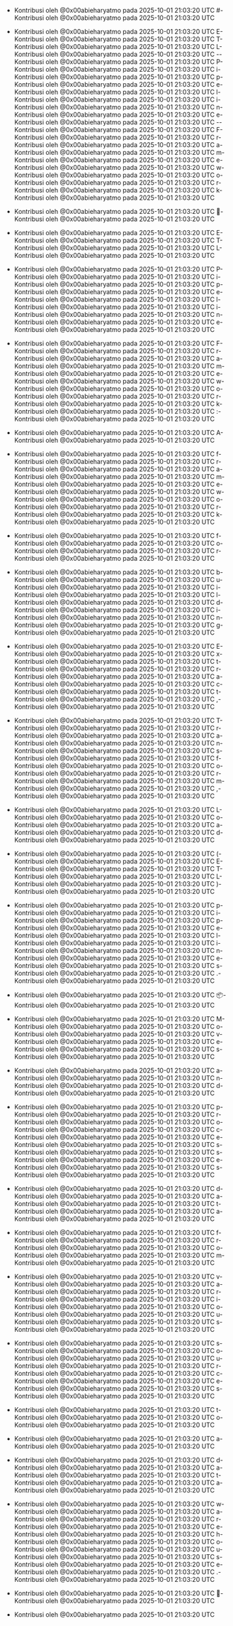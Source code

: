 - Kontribusi oleh @0x00abieharyatmo pada 2025-10-01 21:03:20 UTC
#- Kontribusi oleh @0x00abieharyatmo pada 2025-10-01 21:03:20 UTC
 - Kontribusi oleh @0x00abieharyatmo pada 2025-10-01 21:03:20 UTC
E- Kontribusi oleh @0x00abieharyatmo pada 2025-10-01 21:03:20 UTC
T- Kontribusi oleh @0x00abieharyatmo pada 2025-10-01 21:03:20 UTC
L- Kontribusi oleh @0x00abieharyatmo pada 2025-10-01 21:03:20 UTC
-- Kontribusi oleh @0x00abieharyatmo pada 2025-10-01 21:03:20 UTC
P- Kontribusi oleh @0x00abieharyatmo pada 2025-10-01 21:03:20 UTC
i- Kontribusi oleh @0x00abieharyatmo pada 2025-10-01 21:03:20 UTC
p- Kontribusi oleh @0x00abieharyatmo pada 2025-10-01 21:03:20 UTC
e- Kontribusi oleh @0x00abieharyatmo pada 2025-10-01 21:03:20 UTC
l- Kontribusi oleh @0x00abieharyatmo pada 2025-10-01 21:03:20 UTC
i- Kontribusi oleh @0x00abieharyatmo pada 2025-10-01 21:03:20 UTC
n- Kontribusi oleh @0x00abieharyatmo pada 2025-10-01 21:03:20 UTC
e- Kontribusi oleh @0x00abieharyatmo pada 2025-10-01 21:03:20 UTC
-- Kontribusi oleh @0x00abieharyatmo pada 2025-10-01 21:03:20 UTC
F- Kontribusi oleh @0x00abieharyatmo pada 2025-10-01 21:03:20 UTC
r- Kontribusi oleh @0x00abieharyatmo pada 2025-10-01 21:03:20 UTC
a- Kontribusi oleh @0x00abieharyatmo pada 2025-10-01 21:03:20 UTC
m- Kontribusi oleh @0x00abieharyatmo pada 2025-10-01 21:03:20 UTC
e- Kontribusi oleh @0x00abieharyatmo pada 2025-10-01 21:03:20 UTC
w- Kontribusi oleh @0x00abieharyatmo pada 2025-10-01 21:03:20 UTC
o- Kontribusi oleh @0x00abieharyatmo pada 2025-10-01 21:03:20 UTC
r- Kontribusi oleh @0x00abieharyatmo pada 2025-10-01 21:03:20 UTC
k- Kontribusi oleh @0x00abieharyatmo pada 2025-10-01 21:03:20 UTC

- Kontribusi oleh @0x00abieharyatmo pada 2025-10-01 21:03:20 UTC
🔩- Kontribusi oleh @0x00abieharyatmo pada 2025-10-01 21:03:20 UTC
 - Kontribusi oleh @0x00abieharyatmo pada 2025-10-01 21:03:20 UTC
E- Kontribusi oleh @0x00abieharyatmo pada 2025-10-01 21:03:20 UTC
T- Kontribusi oleh @0x00abieharyatmo pada 2025-10-01 21:03:20 UTC
L- Kontribusi oleh @0x00abieharyatmo pada 2025-10-01 21:03:20 UTC
 - Kontribusi oleh @0x00abieharyatmo pada 2025-10-01 21:03:20 UTC
P- Kontribusi oleh @0x00abieharyatmo pada 2025-10-01 21:03:20 UTC
i- Kontribusi oleh @0x00abieharyatmo pada 2025-10-01 21:03:20 UTC
p- Kontribusi oleh @0x00abieharyatmo pada 2025-10-01 21:03:20 UTC
e- Kontribusi oleh @0x00abieharyatmo pada 2025-10-01 21:03:20 UTC
l- Kontribusi oleh @0x00abieharyatmo pada 2025-10-01 21:03:20 UTC
i- Kontribusi oleh @0x00abieharyatmo pada 2025-10-01 21:03:20 UTC
n- Kontribusi oleh @0x00abieharyatmo pada 2025-10-01 21:03:20 UTC
e- Kontribusi oleh @0x00abieharyatmo pada 2025-10-01 21:03:20 UTC
 - Kontribusi oleh @0x00abieharyatmo pada 2025-10-01 21:03:20 UTC
F- Kontribusi oleh @0x00abieharyatmo pada 2025-10-01 21:03:20 UTC
r- Kontribusi oleh @0x00abieharyatmo pada 2025-10-01 21:03:20 UTC
a- Kontribusi oleh @0x00abieharyatmo pada 2025-10-01 21:03:20 UTC
m- Kontribusi oleh @0x00abieharyatmo pada 2025-10-01 21:03:20 UTC
e- Kontribusi oleh @0x00abieharyatmo pada 2025-10-01 21:03:20 UTC
w- Kontribusi oleh @0x00abieharyatmo pada 2025-10-01 21:03:20 UTC
o- Kontribusi oleh @0x00abieharyatmo pada 2025-10-01 21:03:20 UTC
r- Kontribusi oleh @0x00abieharyatmo pada 2025-10-01 21:03:20 UTC
k- Kontribusi oleh @0x00abieharyatmo pada 2025-10-01 21:03:20 UTC
:- Kontribusi oleh @0x00abieharyatmo pada 2025-10-01 21:03:20 UTC
 - Kontribusi oleh @0x00abieharyatmo pada 2025-10-01 21:03:20 UTC
A- Kontribusi oleh @0x00abieharyatmo pada 2025-10-01 21:03:20 UTC
 - Kontribusi oleh @0x00abieharyatmo pada 2025-10-01 21:03:20 UTC
f- Kontribusi oleh @0x00abieharyatmo pada 2025-10-01 21:03:20 UTC
r- Kontribusi oleh @0x00abieharyatmo pada 2025-10-01 21:03:20 UTC
a- Kontribusi oleh @0x00abieharyatmo pada 2025-10-01 21:03:20 UTC
m- Kontribusi oleh @0x00abieharyatmo pada 2025-10-01 21:03:20 UTC
e- Kontribusi oleh @0x00abieharyatmo pada 2025-10-01 21:03:20 UTC
w- Kontribusi oleh @0x00abieharyatmo pada 2025-10-01 21:03:20 UTC
o- Kontribusi oleh @0x00abieharyatmo pada 2025-10-01 21:03:20 UTC
r- Kontribusi oleh @0x00abieharyatmo pada 2025-10-01 21:03:20 UTC
k- Kontribusi oleh @0x00abieharyatmo pada 2025-10-01 21:03:20 UTC
 - Kontribusi oleh @0x00abieharyatmo pada 2025-10-01 21:03:20 UTC
f- Kontribusi oleh @0x00abieharyatmo pada 2025-10-01 21:03:20 UTC
o- Kontribusi oleh @0x00abieharyatmo pada 2025-10-01 21:03:20 UTC
r- Kontribusi oleh @0x00abieharyatmo pada 2025-10-01 21:03:20 UTC
 - Kontribusi oleh @0x00abieharyatmo pada 2025-10-01 21:03:20 UTC
b- Kontribusi oleh @0x00abieharyatmo pada 2025-10-01 21:03:20 UTC
u- Kontribusi oleh @0x00abieharyatmo pada 2025-10-01 21:03:20 UTC
i- Kontribusi oleh @0x00abieharyatmo pada 2025-10-01 21:03:20 UTC
l- Kontribusi oleh @0x00abieharyatmo pada 2025-10-01 21:03:20 UTC
d- Kontribusi oleh @0x00abieharyatmo pada 2025-10-01 21:03:20 UTC
i- Kontribusi oleh @0x00abieharyatmo pada 2025-10-01 21:03:20 UTC
n- Kontribusi oleh @0x00abieharyatmo pada 2025-10-01 21:03:20 UTC
g- Kontribusi oleh @0x00abieharyatmo pada 2025-10-01 21:03:20 UTC
 - Kontribusi oleh @0x00abieharyatmo pada 2025-10-01 21:03:20 UTC
E- Kontribusi oleh @0x00abieharyatmo pada 2025-10-01 21:03:20 UTC
x- Kontribusi oleh @0x00abieharyatmo pada 2025-10-01 21:03:20 UTC
t- Kontribusi oleh @0x00abieharyatmo pada 2025-10-01 21:03:20 UTC
r- Kontribusi oleh @0x00abieharyatmo pada 2025-10-01 21:03:20 UTC
a- Kontribusi oleh @0x00abieharyatmo pada 2025-10-01 21:03:20 UTC
c- Kontribusi oleh @0x00abieharyatmo pada 2025-10-01 21:03:20 UTC
t- Kontribusi oleh @0x00abieharyatmo pada 2025-10-01 21:03:20 UTC
,- Kontribusi oleh @0x00abieharyatmo pada 2025-10-01 21:03:20 UTC
 - Kontribusi oleh @0x00abieharyatmo pada 2025-10-01 21:03:20 UTC
T- Kontribusi oleh @0x00abieharyatmo pada 2025-10-01 21:03:20 UTC
r- Kontribusi oleh @0x00abieharyatmo pada 2025-10-01 21:03:20 UTC
a- Kontribusi oleh @0x00abieharyatmo pada 2025-10-01 21:03:20 UTC
n- Kontribusi oleh @0x00abieharyatmo pada 2025-10-01 21:03:20 UTC
s- Kontribusi oleh @0x00abieharyatmo pada 2025-10-01 21:03:20 UTC
f- Kontribusi oleh @0x00abieharyatmo pada 2025-10-01 21:03:20 UTC
o- Kontribusi oleh @0x00abieharyatmo pada 2025-10-01 21:03:20 UTC
r- Kontribusi oleh @0x00abieharyatmo pada 2025-10-01 21:03:20 UTC
m- Kontribusi oleh @0x00abieharyatmo pada 2025-10-01 21:03:20 UTC
,- Kontribusi oleh @0x00abieharyatmo pada 2025-10-01 21:03:20 UTC
 - Kontribusi oleh @0x00abieharyatmo pada 2025-10-01 21:03:20 UTC
L- Kontribusi oleh @0x00abieharyatmo pada 2025-10-01 21:03:20 UTC
o- Kontribusi oleh @0x00abieharyatmo pada 2025-10-01 21:03:20 UTC
a- Kontribusi oleh @0x00abieharyatmo pada 2025-10-01 21:03:20 UTC
d- Kontribusi oleh @0x00abieharyatmo pada 2025-10-01 21:03:20 UTC
 - Kontribusi oleh @0x00abieharyatmo pada 2025-10-01 21:03:20 UTC
(- Kontribusi oleh @0x00abieharyatmo pada 2025-10-01 21:03:20 UTC
E- Kontribusi oleh @0x00abieharyatmo pada 2025-10-01 21:03:20 UTC
T- Kontribusi oleh @0x00abieharyatmo pada 2025-10-01 21:03:20 UTC
L- Kontribusi oleh @0x00abieharyatmo pada 2025-10-01 21:03:20 UTC
)- Kontribusi oleh @0x00abieharyatmo pada 2025-10-01 21:03:20 UTC
 - Kontribusi oleh @0x00abieharyatmo pada 2025-10-01 21:03:20 UTC
p- Kontribusi oleh @0x00abieharyatmo pada 2025-10-01 21:03:20 UTC
i- Kontribusi oleh @0x00abieharyatmo pada 2025-10-01 21:03:20 UTC
p- Kontribusi oleh @0x00abieharyatmo pada 2025-10-01 21:03:20 UTC
e- Kontribusi oleh @0x00abieharyatmo pada 2025-10-01 21:03:20 UTC
l- Kontribusi oleh @0x00abieharyatmo pada 2025-10-01 21:03:20 UTC
i- Kontribusi oleh @0x00abieharyatmo pada 2025-10-01 21:03:20 UTC
n- Kontribusi oleh @0x00abieharyatmo pada 2025-10-01 21:03:20 UTC
e- Kontribusi oleh @0x00abieharyatmo pada 2025-10-01 21:03:20 UTC
s- Kontribusi oleh @0x00abieharyatmo pada 2025-10-01 21:03:20 UTC
.- Kontribusi oleh @0x00abieharyatmo pada 2025-10-01 21:03:20 UTC
 - Kontribusi oleh @0x00abieharyatmo pada 2025-10-01 21:03:20 UTC
📦- Kontribusi oleh @0x00abieharyatmo pada 2025-10-01 21:03:20 UTC
 - Kontribusi oleh @0x00abieharyatmo pada 2025-10-01 21:03:20 UTC
M- Kontribusi oleh @0x00abieharyatmo pada 2025-10-01 21:03:20 UTC
o- Kontribusi oleh @0x00abieharyatmo pada 2025-10-01 21:03:20 UTC
v- Kontribusi oleh @0x00abieharyatmo pada 2025-10-01 21:03:20 UTC
e- Kontribusi oleh @0x00abieharyatmo pada 2025-10-01 21:03:20 UTC
s- Kontribusi oleh @0x00abieharyatmo pada 2025-10-01 21:03:20 UTC
 - Kontribusi oleh @0x00abieharyatmo pada 2025-10-01 21:03:20 UTC
a- Kontribusi oleh @0x00abieharyatmo pada 2025-10-01 21:03:20 UTC
n- Kontribusi oleh @0x00abieharyatmo pada 2025-10-01 21:03:20 UTC
d- Kontribusi oleh @0x00abieharyatmo pada 2025-10-01 21:03:20 UTC
 - Kontribusi oleh @0x00abieharyatmo pada 2025-10-01 21:03:20 UTC
p- Kontribusi oleh @0x00abieharyatmo pada 2025-10-01 21:03:20 UTC
r- Kontribusi oleh @0x00abieharyatmo pada 2025-10-01 21:03:20 UTC
o- Kontribusi oleh @0x00abieharyatmo pada 2025-10-01 21:03:20 UTC
c- Kontribusi oleh @0x00abieharyatmo pada 2025-10-01 21:03:20 UTC
e- Kontribusi oleh @0x00abieharyatmo pada 2025-10-01 21:03:20 UTC
s- Kontribusi oleh @0x00abieharyatmo pada 2025-10-01 21:03:20 UTC
s- Kontribusi oleh @0x00abieharyatmo pada 2025-10-01 21:03:20 UTC
e- Kontribusi oleh @0x00abieharyatmo pada 2025-10-01 21:03:20 UTC
s- Kontribusi oleh @0x00abieharyatmo pada 2025-10-01 21:03:20 UTC
 - Kontribusi oleh @0x00abieharyatmo pada 2025-10-01 21:03:20 UTC
d- Kontribusi oleh @0x00abieharyatmo pada 2025-10-01 21:03:20 UTC
a- Kontribusi oleh @0x00abieharyatmo pada 2025-10-01 21:03:20 UTC
t- Kontribusi oleh @0x00abieharyatmo pada 2025-10-01 21:03:20 UTC
a- Kontribusi oleh @0x00abieharyatmo pada 2025-10-01 21:03:20 UTC
 - Kontribusi oleh @0x00abieharyatmo pada 2025-10-01 21:03:20 UTC
f- Kontribusi oleh @0x00abieharyatmo pada 2025-10-01 21:03:20 UTC
r- Kontribusi oleh @0x00abieharyatmo pada 2025-10-01 21:03:20 UTC
o- Kontribusi oleh @0x00abieharyatmo pada 2025-10-01 21:03:20 UTC
m- Kontribusi oleh @0x00abieharyatmo pada 2025-10-01 21:03:20 UTC
 - Kontribusi oleh @0x00abieharyatmo pada 2025-10-01 21:03:20 UTC
v- Kontribusi oleh @0x00abieharyatmo pada 2025-10-01 21:03:20 UTC
a- Kontribusi oleh @0x00abieharyatmo pada 2025-10-01 21:03:20 UTC
r- Kontribusi oleh @0x00abieharyatmo pada 2025-10-01 21:03:20 UTC
i- Kontribusi oleh @0x00abieharyatmo pada 2025-10-01 21:03:20 UTC
o- Kontribusi oleh @0x00abieharyatmo pada 2025-10-01 21:03:20 UTC
u- Kontribusi oleh @0x00abieharyatmo pada 2025-10-01 21:03:20 UTC
s- Kontribusi oleh @0x00abieharyatmo pada 2025-10-01 21:03:20 UTC
 - Kontribusi oleh @0x00abieharyatmo pada 2025-10-01 21:03:20 UTC
s- Kontribusi oleh @0x00abieharyatmo pada 2025-10-01 21:03:20 UTC
o- Kontribusi oleh @0x00abieharyatmo pada 2025-10-01 21:03:20 UTC
u- Kontribusi oleh @0x00abieharyatmo pada 2025-10-01 21:03:20 UTC
r- Kontribusi oleh @0x00abieharyatmo pada 2025-10-01 21:03:20 UTC
c- Kontribusi oleh @0x00abieharyatmo pada 2025-10-01 21:03:20 UTC
e- Kontribusi oleh @0x00abieharyatmo pada 2025-10-01 21:03:20 UTC
s- Kontribusi oleh @0x00abieharyatmo pada 2025-10-01 21:03:20 UTC
 - Kontribusi oleh @0x00abieharyatmo pada 2025-10-01 21:03:20 UTC
t- Kontribusi oleh @0x00abieharyatmo pada 2025-10-01 21:03:20 UTC
o- Kontribusi oleh @0x00abieharyatmo pada 2025-10-01 21:03:20 UTC
 - Kontribusi oleh @0x00abieharyatmo pada 2025-10-01 21:03:20 UTC
a- Kontribusi oleh @0x00abieharyatmo pada 2025-10-01 21:03:20 UTC
 - Kontribusi oleh @0x00abieharyatmo pada 2025-10-01 21:03:20 UTC
d- Kontribusi oleh @0x00abieharyatmo pada 2025-10-01 21:03:20 UTC
a- Kontribusi oleh @0x00abieharyatmo pada 2025-10-01 21:03:20 UTC
t- Kontribusi oleh @0x00abieharyatmo pada 2025-10-01 21:03:20 UTC
a- Kontribusi oleh @0x00abieharyatmo pada 2025-10-01 21:03:20 UTC
 - Kontribusi oleh @0x00abieharyatmo pada 2025-10-01 21:03:20 UTC
w- Kontribusi oleh @0x00abieharyatmo pada 2025-10-01 21:03:20 UTC
a- Kontribusi oleh @0x00abieharyatmo pada 2025-10-01 21:03:20 UTC
r- Kontribusi oleh @0x00abieharyatmo pada 2025-10-01 21:03:20 UTC
e- Kontribusi oleh @0x00abieharyatmo pada 2025-10-01 21:03:20 UTC
h- Kontribusi oleh @0x00abieharyatmo pada 2025-10-01 21:03:20 UTC
o- Kontribusi oleh @0x00abieharyatmo pada 2025-10-01 21:03:20 UTC
u- Kontribusi oleh @0x00abieharyatmo pada 2025-10-01 21:03:20 UTC
s- Kontribusi oleh @0x00abieharyatmo pada 2025-10-01 21:03:20 UTC
e- Kontribusi oleh @0x00abieharyatmo pada 2025-10-01 21:03:20 UTC
.- Kontribusi oleh @0x00abieharyatmo pada 2025-10-01 21:03:20 UTC
 - Kontribusi oleh @0x00abieharyatmo pada 2025-10-01 21:03:20 UTC
🚚- Kontribusi oleh @0x00abieharyatmo pada 2025-10-01 21:03:20 UTC

- Kontribusi oleh @0x00abieharyatmo pada 2025-10-01 21:03:20 UTC
